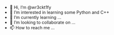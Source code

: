 - 👋 Hi, I’m @wr3ckt1fy
- 👀 I’m interested in learning some Python and C++
- 🌱 I’m currently learning ...
- 💞️ I’m looking to collaborate on ...
- 📫 How to reach me ...

<!---
wr3ckt1fy/wr3ckt1fy is a ✨ special ✨ repository because its `README.md` (this file) appears on your GitHub profile.
You can click the Preview link to take a look at your changes.
--->
